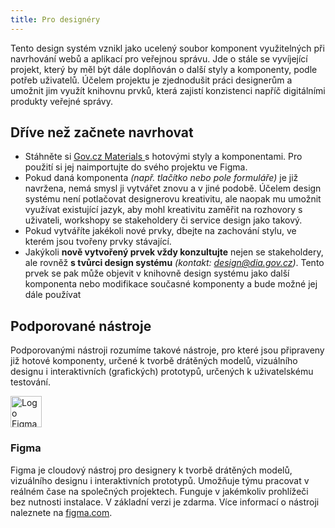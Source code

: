 ```yaml
---
title: Pro designéry
---
```


Tento design systém vznikl jako ucelený soubor komponent využitelných při navrhování webů a aplikací pro veřejnou správu. Jde o stále se vyvíjející projekt, který by měl být dále doplňován o další styly a komponenty, podle potřeb uživatelů. Účelem projektu je zjednodušit práci designerům a umožnit jim využít knihovnu prvků, která zajistí konzistenci napříč digitálními produkty veřejné správy.

## Dříve než začnete navrhovat
- Stáhněte si <a href="/_download/gov-materials-4-0-0.fig.zip" download title="Stáhnout Figma soubor (43kB)" class="inline-flex gap-2 items-center">Gov.cz Materials <gov-icon class="w-4" type="basic" name="download"></gov-icon></a> s hotovými styly a komponentami. Pro použití si jej naimportujte do svého projektu ve Figma.
- Pokud daná komponenta *(např. tlačítko nebo pole formuláře)* je již navržena, nemá smysl ji vytvářet znovu a v jiné podobě. Účelem design systému není potlačovat designerovu kreativitu, ale naopak mu umožnit využívat existující jazyk, aby mohl kreativitu zaměřit na rozhovory s uživateli, workshopy se stakeholdery či service design jako takový.
- Pokud vytváříte jakékoli nové prvky, dbejte na zachování stylu, ve kterém jsou tvořeny prvky stávající.
- Jakýkoli **nově vytvořený prvek vždy konzultujte** nejen se stakeholdery, ale rovněž **s tvůrci design systému** *(kontakt: [design@dia.gov.cz](mailto:design@dia.gov.cz))*. Tento prvek se pak může objevit v knihovně design systému jako další komponenta nebo modifikace současné komponenty a bude možné jej dále používat

## Podporované nástroje
Podporovanými nástroji rozumíme takové nástroje, pro které jsou připraveny již hotové komponenty, určené k tvorbě drátěných modelů, vizuálního designu i interaktivních (grafických) prototypů, určených k uživatelskému testování.

<img src="/_media/figma_logo.png" width="50" alt="Logo Figma">

### Figma
Figma je cloudový nástroj pro designery k tvorbě drátěných modelů, vizuálního designu i interaktivních prototypů. Umožňuje týmu pracovat v reálném čase na společných projektech. 
Funguje v jakémkoliv prohlížeči bez nutnosti instalace. V základní verzi je zdarma. Více informací o nástroji naleznete na [figma.com](https://figma.com).
